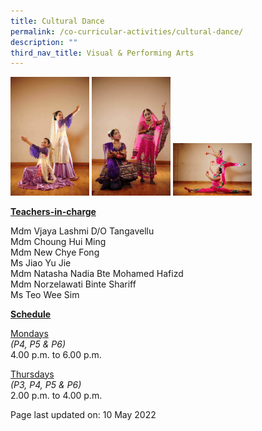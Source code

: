 ```yaml
---
title: Cultural Dance
permalink: /co-curricular-activities/cultural-dance/
description: ""
third_nav_title: Visual & Performing Arts
---
```


<img style="width: 25%;" src="/images/cca18.jpg">
<img style="width: 25%;" src="/images/cca16.jpg">
<img style="width: 25%;" src="/images/cca17.jpg">
<p><u><strong>Teachers-in-charge</strong></u></p>
<p>Mdm Vjaya Lashmi D/O Tangavellu<br />
Mdm Choung Hui Ming<br />
Mdm New Chye Fong<br />
Ms Jiao Yu Jie<br />
Mdm Natasha Nadia Bte Mohamed Hafizd<br />
Mdm Norzelawati Binte Shariff<br />
Ms Teo Wee Sim</p>
<p><u><strong>Schedule</strong></u></p>
<p><u>Mondays</u><br /><em>(P4, P5 &amp; P6)</em><br />4.00 p.m. to 6.00 p.m.</p>
<p><u>Thursdays</u><br /><em>(P3, P4, P5 &amp; P6)</em><br />2.00 p.m. to 4.00 p.m.</p>
<p>Page last updated on: 10 May 2022</p>